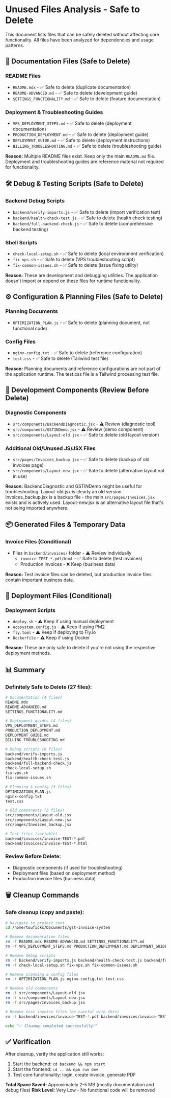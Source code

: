 # Unused Files Analysis - Safe to Delete

This document lists files that can be safely deleted without affecting core functionality. All files have been analyzed for dependencies and usage patterns.

## 📄 Documentation Files (Safe to Delete)

### README Files
- `README.mdx` - ✅ Safe to delete (duplicate documentation)
- `README-ADVANCED.md` - ✅ Safe to delete (development guide)
- `SETTINGS_FUNCTIONALITY.md` - ✅ Safe to delete (feature documentation)

### Deployment & Troubleshooting Guides
- `VPS_DEPLOYMENT_STEPS.md` - ✅ Safe to delete (deployment documentation)
- `PRODUCTION_DEPLOYMENT.md` - ✅ Safe to delete (deployment guide)
- `DEPLOYMENT_GUIDE.md` - ✅ Safe to delete (deployment instructions)
- `BILLING_TROUBLESHOOTING.md` - ✅ Safe to delete (troubleshooting guide)

**Reason:** Multiple README files exist. Keep only the main `README.md` file. Deployment and troubleshooting guides are reference material not required for functionality.

## 🛠️ Debug & Testing Scripts (Safe to Delete)

### Backend Debug Scripts
- `backend/verify-imports.js` - ✅ Safe to delete (import verification test)
- `backend/health-check-test.js` - ✅ Safe to delete (health check testing)
- `backend/full-backend-check.js` - ✅ Safe to delete (comprehensive backend testing)

### Shell Scripts
- `check-local-setup.sh` - ✅ Safe to delete (local environment verification)
- `fix-vps.sh` - ✅ Safe to delete (VPS troubleshooting script)
- `fix-common-issues.sh` - ✅ Safe to delete (issue fixing utility)

**Reason:** These are development and debugging utilities. The application doesn't import or depend on these files for runtime functionality.

## ⚙️ Configuration & Planning Files (Safe to Delete)

### Planning Documents
- `OPTIMIZATION_PLAN.js` - ✅ Safe to delete (planning document, not functional code)

### Config Files
- `nginx-config.txt` - ✅ Safe to delete (reference configuration)
- `test.css` - ✅ Safe to delete (Tailwind test file)

**Reason:** Planning documents and reference configurations are not part of the application runtime. The test.css file is a Tailwind processing test file.

## 🧪 Development Components (Review Before Delete)

### Diagnostic Components
- `src/components/BackendDiagnostic.jsx` - ⚠️ Review (diagnostic tool)
- `src/components/GSTINDemo.jsx` - ⚠️ Review (demo component)
- `src/components/Layout-old.jsx` - ✅ Safe to delete (old layout version)

### Additional Old/Unused JS/JSX Files
- `src/pages/Invoices_backup.jsx` - ✅ Safe to delete (backup of old invoices page)
- `src/components/Layout-new.jsx` - ✅ Safe to delete (alternative layout not in use)

**Reason:** BackendDiagnostic and GSTINDemo might be useful for troubleshooting. Layout-old.jsx is clearly an old version. Invoices_backup.jsx is a backup file - the main `src/pages/Invoices.jsx` exists and is actively used. Layout-new.jsx is an alternative layout file that's not being imported anywhere.

## 📦 Generated Files & Temporary Data

### Invoice Files (Conditional)
- Files in `backend/invoices/` folder - ⚠️ Review individually
  - `invoice-TEST-*.pdf/html` - ✅ Safe to delete (test invoices)
  - Production invoices - ❌ Keep (business data)

**Reason:** Test invoice files can be deleted, but production invoice files contain important business data.

## 🔄 Deployment Files (Conditional)

### Deployment Scripts
- `deploy.sh` - ⚠️ Keep if using manual deployment
- `ecosystem.config.js` - ⚠️ Keep if using PM2
- `fly.toml` - ⚠️ Keep if deploying to Fly.io
- `Dockerfile` - ⚠️ Keep if using Docker

**Reason:** These are only safe to delete if you're not using the respective deployment methods.

## 📊 Summary

### Definitely Safe to Delete (27 files):
```bash
# Documentation (4 files)
README.mdx
README-ADVANCED.md
SETTINGS_FUNCTIONALITY.md

# Deployment guides (4 files)
VPS_DEPLOYMENT_STEPS.md
PRODUCTION_DEPLOYMENT.md
DEPLOYMENT_GUIDE.md
BILLING_TROUBLESHOOTING.md

# Debug scripts (6 files)
backend/verify-imports.js
backend/health-check-test.js
backend/full-backend-check.js
check-local-setup.sh
fix-vps.sh
fix-common-issues.sh

# Planning & config (3 files)
OPTIMIZATION_PLAN.js
nginx-config.txt
test.css

# Old components (3 files)
src/components/Layout-old.jsx
src/components/Layout-new.jsx
src/pages/Invoices_backup.jsx

# Test files (variable)
backend/invoices/invoice-TEST-*.pdf
backend/invoices/invoice-TEST-*.html
```

### Review Before Delete:
- Diagnostic components (if used for troubleshooting)
- Deployment files (based on deployment method)
- Production invoice files (business data)

## 🗑️ Cleanup Commands

### Safe cleanup (copy and paste):
```bash
# Navigate to project root
cd /home/touficks/Documents/gst-invoice-system

# Remove documentation files
rm -f README.mdx README-ADVANCED.md SETTINGS_FUNCTIONALITY.md
rm -f VPS_DEPLOYMENT_STEPS.md PRODUCTION_DEPLOYMENT.md DEPLOYMENT_GUIDE.md BILLING_TROUBLESHOOTING.md

# Remove debug scripts
rm -f backend/verify-imports.js backend/health-check-test.js backend/full-backend-check.js
rm -f check-local-setup.sh fix-vps.sh fix-common-issues.sh

# Remove planning & config files
rm -f OPTIMIZATION_PLAN.js nginx-config.txt test.css

# Remove old components
rm -f src/components/Layout-old.jsx
rm -f src/components/Layout-new.jsx
rm -f src/pages/Invoices_backup.jsx

# Remove test invoice files (be careful with this)
rm -f backend/invoices/invoice-TEST-*.pdf backend/invoices/invoice-TEST-*.html

echo "✅ Cleanup completed successfully!"
```

## ✅ Verification

After cleanup, verify the application still works:
1. Start the backend: `cd backend && npm start`
2. Start the frontend: `cd .. && npm run dev`
3. Test core functionality: login, create invoice, generate PDF

**Total Space Saved:** Approximately 2-5 MB (mostly documentation and debug files)
**Risk Level:** Very Low - No functional code will be removed
